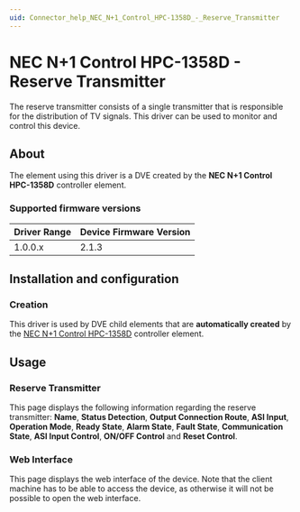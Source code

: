 ```yaml
---
uid: Connector_help_NEC_N+1_Control_HPC-1358D_-_Reserve_Transmitter
---
```


# NEC N+1 Control HPC-1358D - Reserve Transmitter

The reserve transmitter consists of a single transmitter that is responsible for the distribution of TV signals. This driver can be used to monitor and control this device.

## About

The element using this driver is a DVE created by the **NEC N+1 Control HPC-1358D** controller element.

### Supported firmware versions

| **Driver Range** | **Device Firmware Version** |
|------------------|-----------------------------|
| 1.0.0.x          | 2.1.3                       |

## Installation and configuration

### Creation

This driver is used by DVE child elements that are **automatically created** by the [NEC N+1 Control HPC-1358D](xref:Connector_help_NEC_N%2B1_Control_HPC-1358D) controller element.

## Usage

### Reserve Transmitter

This page displays the following information regarding the reserve transmitter: **Name**, **Status Detection**, **Output Connection Route**, **ASI Input**, **Operation Mode**, **Ready State**, **Alarm State**, **Fault State**, **Communication State**, **ASI Input Control**, **ON/OFF Control** and **Reset Control**.

### Web Interface

This page displays the web interface of the device. Note that the client machine has to be able to access the device, as otherwise it will not be possible to open the web interface.
